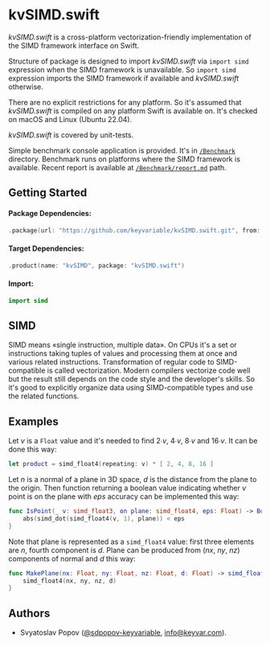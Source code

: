 # kvSIMD.swift

*kvSIMD.swift* is a cross-platform vectorization-friendly implementation of the SIMD framework interface on Swift.

Structure of package is designed to import *kvSIMD.swift* via `import simd` expression when the SIMD framework is unavailable.
So `import simd` expression imports the SIMD framework if available and *kvSIMD.swift* otherwise.

There are no explicit restrictions for any platform.
So it's assumed that *kvSIMD.swift* is compiled on any platform Swift is available on.
It's checked on macOS and Linux (Ubuntu 22.04).

*kvSIMD.swift* is covered by unit-tests.

Simple benchmark console application is provided.
It's in [`/Benchmark`](./Benchmark) directory.
Benchmark runs on platforms where the SIMD framework is available.
Recent report is available at [`/Benchmark/report.md`](./Benchmark/report.md) path.


## Getting Started

#### Package Dependencies:
```swift
.package(url: "https://github.com/keyvariable/kvSIMD.swift.git", from: "1.0.0")
```
#### Target Dependencies:
```swift
.product(name: "kvSIMD", package: "kvSIMD.swift")
```
#### Import:
```swift
import simd
```


## SIMD

SIMD means «single instruction, multiple data».
On CPUs it's a set or instructions taking tuples of values and processing them at once and various related instructions.
Transformation of regular code to SIMD-compatible is called vectorization.
Modern compilers vectorize code well but the result still depends on the code style and the developer's skills.
So it's good to explicitly organize data using SIMD-compatible types and use the related functions.


## Examples

Let *v* is a `Float` value and it's needed to find 2∙*v*, 4∙*v*, 8∙*v* and 16∙*v*. It can be done this way:
```swift
let product = simd_float4(repeating: v) * [ 2, 4, 8, 16 ]
```

Let *n* is a normal of a plane in 3D space, *d* is the distance from the plane to the origin.
Then function returning a boolean value indicating whether *v* point is on the plane with *eps* accuracy can be implemented this way:
```swift
func IsPoint(_ v: simd_float3, on plane: simd_float4, eps: Float) -> Bool {
    abs(simd_dot(simd_float4(v, 1), plane)) < eps
}
```
Note that plane is represented as a `simd_float4` value: first three elements are *n*, fourth component is *d*.
Plane can be produced from (*nx*, *ny*, *nz*) components of normal and *d* this way:
```swift
func MakePlane(nx: Float, ny: Float, nz: Float, d: Float) -> simd_float4 {
    simd_float4(nx, ny, nz, d)
}
```

## Authors

- Svyatoslav Popov ([@sdpopov-keyvariable](https://github.com/sdpopov-keyvariable), [info@keyvar.com](mailto:info@keyvar.com)).
